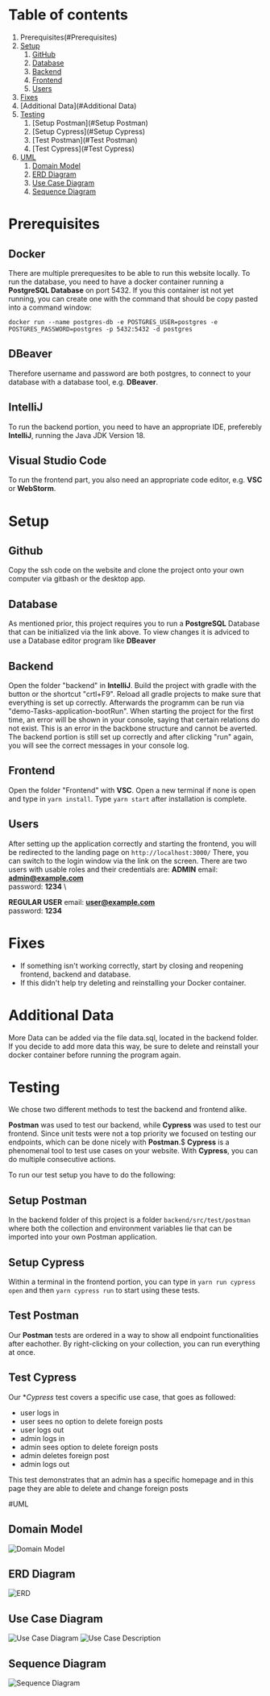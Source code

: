 # Table of contents
1. Prerequisites(#Prerequisites)
2. [Setup](#Setup)
    1. [GitHub](#Github)
    2. [Database](#Database)
    3. [Backend](#Backend)    
    4. [Frontend](#Frontend)
    5. [Users](#Users)
3. [Fixes](#Fixes)
4. [Additional Data](#Additional Data)
5. [Testing](#Testing)
    1. [Setup Postman](#Setup Postman)
    2. [Setup Cypress](#Setup Cypress)
    3. [Test Postman](#Test Postman)
    4. [Test Cypress](#Test Cypress)
6. [UML](#UML)
    1. [Domain Model](#Domain-Model)
    2. [ERD Diagram](#ERD-Diagram)
    3. [Use Case Diagram](#Use-Case-Diagram)
    4. [Sequence Diagram](#Sequence-Diagram)



# Prerequisites

## Docker
There are multiple prerequesites to be able to run this website locally. To run the database, you need to 
have a docker container running a **PostgreSQL Database** on port 5432. If you this container ist not yet running,
you can create one with the command that should be copy pasted into a command window:

`docker run --name postgres-db -e POSTGRES_USER=postgres -e POSTGRES_PASSWORD=postgres -p 5432:5432 -d postgres`

## DBeaver
Therefore username and password are both postgres, to connect to your database with a database tool, e.g. **DBeaver**.

## IntelliJ
To run the backend portion, you need to have an appropriate IDE, preferebly **IntelliJ**, running the Java JDK Version 18.

## Visual Studio Code
To run the frontend part, you also need an appropriate code editor, e.g. **VSC** or **WebStorm**.


# Setup

## Github
Copy the ssh code on the website and clone the project onto your own computer via gitbash or the desktop app.

## Database
As mentioned prior, this project requires you to run a **PostgreSQL** Database that can be initialized via the link above.
To view changes it is adviced to use a Database editor program like **DBeaver** 

## Backend
Open the folder "backend" in **IntelliJ**. Build the project with gradle with the button or the shortcut "crtl+F9".
Reload all gradle projects to make sure that everything is set up correctly. Afterwards the programm can be run via "demo-Tasks-application-bootRun".
When starting the project for the first time, an error will be shown in your console, saying that certain relations do not exist.
This is an error in the backbone structure and cannot be averted. The backend portion is still set up correctly and after clicking "run" again,
you will see the correct messages in your console log.

## Frontend
Open the folder "Frontend" with **VSC**. Open a new terminal if none is open and type in `yarn install`. Type `yarn start` after installation is complete.

## Users
After setting up the application correctly and starting the frontend, you will be redirected to the landing page on `http://localhost:3000/` 
There, you can switch to the login window via the link on the screen. There are two users with usable roles and their credentials are:
**ADMIN**
email: **admin@example.com** \
password: **1234** \

**REGULAR USER**
email: **user@example.com** \
password: **1234**


# Fixes

- If something isn't working correctly, start by closing and reopening frontend, backend and database.
- If this didn't help try deleting and reinstalling your Docker container.


# Additional Data

More Data can be added via the file data.sql, located in the backend folder. If you decide to add more data this way, be sure to delete and reinstall
your docker container before running the program again.


# Testing

We chose two different methods to test the backend and frontend alike.
 
**Postman** was used to test our backend, while **Cypress** was used to test our frontend.
Since unit tests were not a top priority we focused on testing our endpoints, which can be done nicely with **Postman**.$
**Cypress** is a phenomenal tool to test use cases on your website. With **Cypress**, you can do multiple consecutive actions.

To run our test setup you have to do the following:

## Setup Postman
In the backend folder of this project is a folder `backend/src/test/postman` where both the collection and environment variables lie that
can be imported into your own Postman application.

## Setup Cypress
Within a terminal in the frontend portion, you can type in `yarn run cypress open` and then `yarn cypress run` to start using these tests.

## Test Postman
Our **Postman** tests are ordered in a way to show all endpoint functionalities after eachother. By right-clicking on your collection, you can run everything at once.

## Test Cypress
Our **Cypress* test covers a specific use case, that goes as followed:
- user logs in
- user sees no option to delete foreign posts
- user logs out
- admin logs in
- admin sees option to delete foreign posts
- admin deletes foreign post
- admin logs out

This test demonstrates that an admin has a specific homepage and in this page they are able to delete and change foreign posts

#UML

## Domain Model

<img src="./img/domainmodel.png" alt="Domain Model">

## ERD Diagram 

<img src="./img/ERD.JPG" alt="ERD">

## Use Case Diagram

<img src="./img/useCaseDiagram.png" alt="Use Case Diagram">

<img src="./img/useCaseDescription.JPG" alt="Use Case Description">

## Sequence Diagram

<img src="./img/sequence_diagram.jpg" alt="Sequence Diagram">




